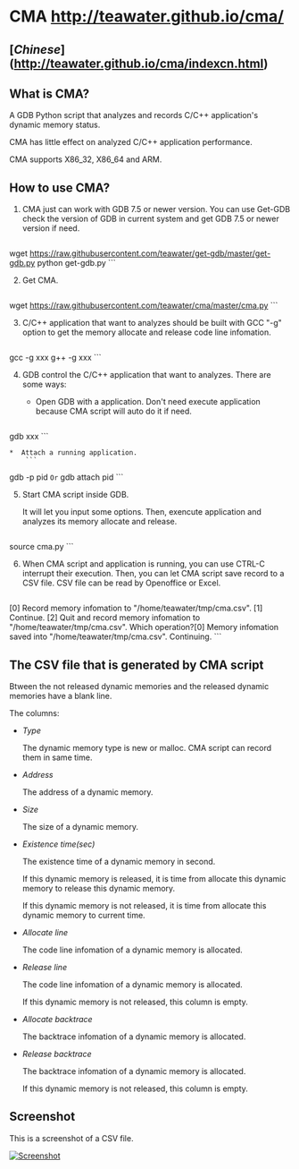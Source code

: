 CMA http://teawater.github.io/cma/
=============

## [*Chinese*] (http://teawater.github.io/cma/indexcn.html)

## What is CMA?

A GDB Python script that analyzes and records C/C++ application's dynamic memory status.

CMA has little effect on analyzed C/C++ application performance. 

CMA supports X86_32, X86_64 and ARM.

## How to use CMA?

1.  CMA just can work with GDB 7.5 or newer version. You can use Get-GDB check the version of GDB in current system and get GDB 7.5 or newer version if need.

    ```
wget https://raw.githubusercontent.com/teawater/get-gdb/master/get-gdb.py
python get-gdb.py
    ```

2.  Get CMA.

    ```
wget https://raw.githubusercontent.com/teawater/cma/master/cma.py
    ```

3.  C/C++ application that want to analyzes should be built with GCC "-g" option to get the memory allocate and release code line infomation.

    ```
gcc -g xxx
g++ -g xxx
    ```

4.  GDB control the C/C++ application that want to analyzes.
    There are some ways:
    *  Open GDB with a application. Don't need execute application because CMA script will auto do it if need.

        ```
gdb xxx
        ```

    *  Attach a running application.
        ```
gdb -p pid
        ```
       Or
        ```
gdb
attach pid
        ```

5.  Start CMA script inside GDB.

    It will let you input some options. Then, exencute application and analyzes its memory allocate and release.

    ```
source cma.py
    ```

6.  When CMA script and application is running, you can use CTRL-C interrupt their execution. Then, you can let CMA script save record to a CSV file.
    CSV file can be read by Openoffice or Excel.
    ```
[0] Record memory infomation to "/home/teawater/tmp/cma.csv".
[1] Continue.
[2] Quit and record memory infomation to "/home/teawater/tmp/cma.csv".
Which operation?[0]
Memory infomation saved into "/home/teawater/tmp/cma.csv".
Continuing.
    ```

## The CSV file that is generated by CMA script

Btween the not released dynamic memories and the released dynamic memories have a blank line.

The columns:

*  *Type*

   The dynamic memory type is new or malloc. CMA script can record them in same time.

*  *Address*

   The address of a dynamic memory.

*  *Size*

   The size of a dynamic memory.

*  *Existence time(sec)*

   The existence time of a dynamic memory in second.

   If this dynamic memory is released, it is time from allocate this dynamic memory to release this dynamic memory.

   If this dynamic memory is not released, it is time from allocate this dynamic memory to current time.

*  *Allocate line*

   The code line infomation of a dynamic memory is allocated.

*  *Release line*

   The code line infomation of a dynamic memory is allocated.

   If this dynamic memory is not released, this column is empty.

*  *Allocate backtrace*

   The backtrace infomation of a dynamic memory is allocated.

*  *Release backtrace*

   The backtrace infomation of a dynamic memory is allocated.

   If this dynamic memory is not released, this column is empty.

## Screenshot

This is a screenshot of a CSV file.

[![Screenshot](http://teawater.github.io/cma/es.png)](http://teawater.github.io/cma/eb.png)
